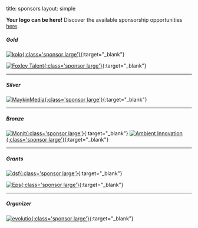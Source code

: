 title: sponsors
layout: simple

**Your logo can be here!** Discover the available sponsorship opportunities [here](/sponsors/sponsorship/).

##### Gold

[![kolo](/static/images/sponsors/kolo.svg){:class='sponsor large'}](https://kolo.app/){:target="\_blank"}

[![Foxley Talent](/static/images/sponsors/foxley.png){:class='sponsor large'}](https://foxleytalent.com/){:target="\_blank"}

---

##### Silver

[![MaykinMedia](/static/images/sponsors/maykin_logo.png){:class='sponsor large'}](https://www.maykinmedia.nl/en/){:target="\_blank"}

---

##### Bronze

[![Monit](/static/images/sponsors/monit.png){:class='sponsor large'}](https://monitdata.com/){:target="\_blank"}
[![Ambient Innovation](/static/images/sponsors/ambient.svg){:class='sponsor large'}](https://ambient.digital/){:target="\_blank"}

---

##### Grants

[![dsf](/static/images/sponsors/dsf.png){:class='sponsor large'}](https://evolutio.pt/){:target="\_blank"}

[![Eps](/static/images/sponsors/eps.png){:class='sponsor large'}](https://europython-society.org/){:target="\_blank"}

---

##### Organizer

[![evolutio](/static/images/sponsors/evolutio.png){:class='sponsor large'}](https://evolutio.pt/){:target="\_blank"}
